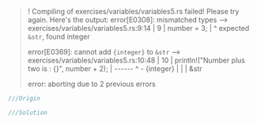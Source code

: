 >! Compiling of exercises/variables/variables5.rs failed! Please try again. Here's the output:
>error[E0308]: mismatched types
> --> exercises/variables/variables5.rs:9:14
>  |
>9 |     number = 3;
>  |              ^ expected `&str`, found integer
>
>error[E0369]: cannot add `{integer}` to `&str`
>  --> exercises/variables/variables5.rs:10:48
>   |
>10 |     println!("Number plus two is : {}", number + 2);
>   |                                         ------ ^ - {integer}
>   |                                         |
>   |                                         &str
>
>error: aborting due to 2 previous errors

```rust
///Origin

```

```rust
///Solution
```
